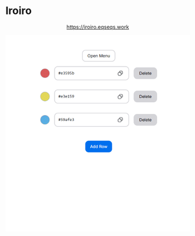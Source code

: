 # Iroiro

<p align="center">
  <a href="https://iroiro.eqseqs.work" target="_blank">https://iroiro.eqseqs.work</a>
</p>
<p align="center">
  <img src="doc/iroiro-demo.gif" />
</p>
